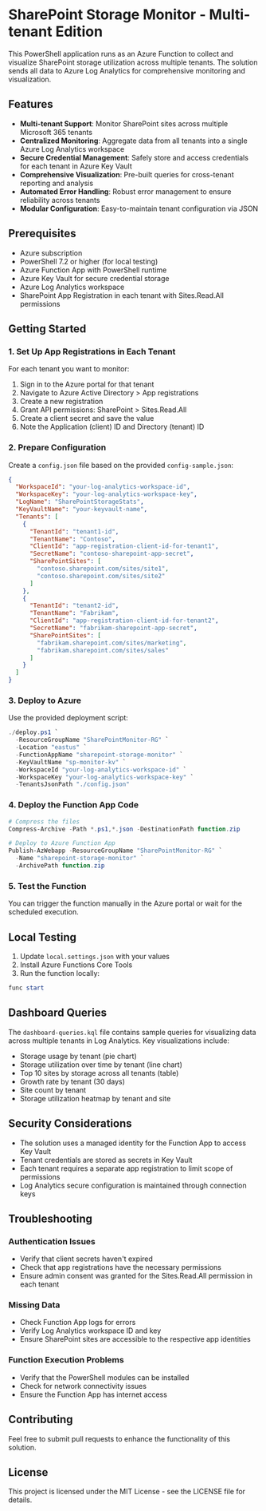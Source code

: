 # SharePoint Storage Monitor - Multi-tenant Edition

This PowerShell application runs as an Azure Function to collect and visualize SharePoint storage utilization across multiple tenants. The solution sends all data to Azure Log Analytics for comprehensive monitoring and visualization.

## Features

- **Multi-tenant Support**: Monitor SharePoint sites across multiple Microsoft 365 tenants
- **Centralized Monitoring**: Aggregate data from all tenants into a single Azure Log Analytics workspace
- **Secure Credential Management**: Safely store and access credentials for each tenant in Azure Key Vault
- **Comprehensive Visualization**: Pre-built queries for cross-tenant reporting and analysis
- **Automated Error Handling**: Robust error management to ensure reliability across tenants
- **Modular Configuration**: Easy-to-maintain tenant configuration via JSON

## Prerequisites

- Azure subscription
- PowerShell 7.2 or higher (for local testing)
- Azure Function App with PowerShell runtime
- Azure Key Vault for secure credential storage
- Azure Log Analytics workspace
- SharePoint App Registration in each tenant with Sites.Read.All permissions

## Getting Started

### 1. Set Up App Registrations in Each Tenant

For each tenant you want to monitor:

1. Sign in to the Azure portal for that tenant
2. Navigate to Azure Active Directory > App registrations
3. Create a new registration
4. Grant API permissions: SharePoint > Sites.Read.All
5. Create a client secret and save the value
6. Note the Application (client) ID and Directory (tenant) ID

### 2. Prepare Configuration

Create a `config.json` file based on the provided `config-sample.json`:

```json
{
  "WorkspaceId": "your-log-analytics-workspace-id",
  "WorkspaceKey": "your-log-analytics-workspace-key",
  "LogName": "SharePointStorageStats",
  "KeyVaultName": "your-keyvault-name",
  "Tenants": [
    {
      "TenantId": "tenant1-id",
      "TenantName": "Contoso",
      "ClientId": "app-registration-client-id-for-tenant1",
      "SecretName": "contoso-sharepoint-app-secret",
      "SharePointSites": [
        "contoso.sharepoint.com/sites/site1",
        "contoso.sharepoint.com/sites/site2"
      ]
    },
    {
      "TenantId": "tenant2-id",
      "TenantName": "Fabrikam",
      "ClientId": "app-registration-client-id-for-tenant2",
      "SecretName": "fabrikam-sharepoint-app-secret",
      "SharePointSites": [
        "fabrikam.sharepoint.com/sites/marketing",
        "fabrikam.sharepoint.com/sites/sales"
      ]
    }
  ]
}
```

### 3. Deploy to Azure

Use the provided deployment script:

```powershell
./deploy.ps1 `
  -ResourceGroupName "SharePointMonitor-RG" `
  -Location "eastus" `
  -FunctionAppName "sharepoint-storage-monitor" `
  -KeyVaultName "sp-monitor-kv" `
  -WorkspaceId "your-log-analytics-workspace-id" `
  -WorkspaceKey "your-log-analytics-workspace-key" `
  -TenantsJsonPath "./config.json"
```

### 4. Deploy the Function App Code

```powershell
# Compress the files
Compress-Archive -Path *.ps1,*.json -DestinationPath function.zip

# Deploy to Azure Function App
Publish-AzWebapp -ResourceGroupName "SharePointMonitor-RG" `
  -Name "sharepoint-storage-monitor" `
  -ArchivePath function.zip
```

### 5. Test the Function

You can trigger the function manually in the Azure portal or wait for the scheduled execution.

## Local Testing

1. Update `local.settings.json` with your values
2. Install Azure Functions Core Tools
3. Run the function locally:

```powershell
func start
```

## Dashboard Queries

The `dashboard-queries.kql` file contains sample queries for visualizing data across multiple tenants in Log Analytics. Key visualizations include:

- Storage usage by tenant (pie chart)
- Storage utilization over time by tenant (line chart)
- Top 10 sites by storage across all tenants (table)
- Growth rate by tenant (30 days)
- Site count by tenant
- Storage utilization heatmap by tenant and site

## Security Considerations

- The solution uses a managed identity for the Function App to access Key Vault
- Tenant credentials are stored as secrets in Key Vault
- Each tenant requires a separate app registration to limit scope of permissions
- Log Analytics secure configuration is maintained through connection keys

## Troubleshooting

### Authentication Issues

- Verify that client secrets haven't expired
- Check that app registrations have the necessary permissions
- Ensure admin consent was granted for the Sites.Read.All permission in each tenant

### Missing Data

- Check Function App logs for errors
- Verify Log Analytics workspace ID and key
- Ensure SharePoint sites are accessible to the respective app identities

### Function Execution Problems

- Verify that the PowerShell modules can be installed
- Check for network connectivity issues
- Ensure the Function App has internet access

## Contributing

Feel free to submit pull requests to enhance the functionality of this solution.

## License

This project is licensed under the MIT License - see the LICENSE file for details.